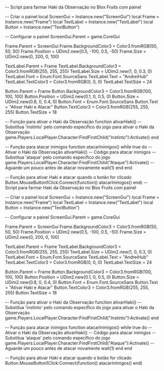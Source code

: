 -- Script para farmar Haki da Observação no Blox Fruits com painel

-- Criar o painel
local ScreenGui = Instance.new("ScreenGui")
local Frame = Instance.new("Frame")
local TextLabel = Instance.new("TextLabel")
local Button = Instance.new("TextButton")

-- Configurar o painel
ScreenGui.Parent = game.CoreGui

Frame.Parent = ScreenGui
Frame.BackgroundColor3 = Color3.fromRGB(50, 50, 50)
Frame.Position = UDim2.new(0.5, -100, 0.5, -50)
Frame.Size = UDim2.new(0, 200, 0, 100)

TextLabel.Parent = Frame
TextLabel.BackgroundColor3 = Color3.fromRGB(255, 255, 255)
TextLabel.Size = UDim2.new(1, 0, 0.3, 0)
TextLabel.Font = Enum.Font.SourceSans
TextLabel.Text = "AndreiHub"
TextLabel.TextColor3 = Color3.fromRGB(0, 0, 0)
TextLabel.TextSize = 24

Button.Parent = Frame
Button.BackgroundColor3 = Color3.fromRGB(100, 100, 100)
Button.Position = UDim2.new(0.1, 0, 0.5, 0)
Button.Size = UDim2.new(0.8, 0, 0.4, 0)
Button.Font = Enum.Font.SourceSans
Button.Text = "Ativar Haki e Atacar"
Button.TextColor3 = Color3.fromRGB(255, 255, 255)
Button.TextSize = 18

-- Função para ativar o Haki da Observação
function ativarHaki()
    -- Substitua 'instinto' pelo comando específico do jogo para ativar o Haki da Observação
    game.Players.LocalPlayer.Character:FindFirstChild("Instinto"):Activate()
end

-- Função para atacar inimigos
function atacarInimigos()
    while true do
        -- Ativar o Haki da Observação
        ativarHaki()
        -- Código para atacar inimigos
        -- Substitua 'ataque' pelo comando específico do jogo
        game.Players.LocalPlayer.Character:FindFirstChild("Ataque"):Activate()
        -- Aguarde um pouco antes de atacar novamente
        wait(1)
    end
end

-- Função para ativar Haki e atacar quando o botão for clicado
Button.MouseButton1Click:Connect(function()
    atacarInimigos()
end)
-- Script para farmar Haki da Observação no Blox Fruits com painel

-- Criar o painel
local ScreenGui = Instance.new("ScreenGui")
local Frame = Instance.new("Frame")
local TextLabel = Instance.new("TextLabel")
local Button = Instance.new("TextButton")

-- Configurar o painel
ScreenGui.Parent = game.CoreGui

Frame.Parent = ScreenGui
Frame.BackgroundColor3 = Color3.fromRGB(50, 50, 50)
Frame.Position = UDim2.new(0.5, -100, 0.5, -50)
Frame.Size = UDim2.new(0, 200, 0, 100)

TextLabel.Parent = Frame
TextLabel.BackgroundColor3 = Color3.fromRGB(255, 255, 255)
TextLabel.Size = UDim2.new(1, 0, 0.3, 0)
TextLabel.Font = Enum.Font.SourceSans
TextLabel.Text = "AndreiHub"
TextLabel.TextColor3 = Color3.fromRGB(0, 0, 0)
TextLabel.TextSize = 24

Button.Parent = Frame
Button.BackgroundColor3 = Color3.fromRGB(100, 100, 100)
Button.Position = UDim2.new(0.1, 0, 0.5, 0)
Button.Size = UDim2.new(0.8, 0, 0.4, 0)
Button.Font = Enum.Font.SourceSans
Button.Text = "Ativar Haki e Atacar"
Button.TextColor3 = Color3.fromRGB(255, 255, 255)
Button.TextSize = 18

-- Função para ativar o Haki da Observação
function ativarHaki()
    -- Substitua 'instinto' pelo comando específico do jogo para ativar o Haki da Observação
    game.Players.LocalPlayer.Character:FindFirstChild("Instinto"):Activate()
end

-- Função para atacar inimigos
function atacarInimigos()
    while true do
        -- Ativar o Haki da Observação
        ativarHaki()
        -- Código para atacar inimigos
        -- Substitua 'ataque' pelo comando específico do jogo
        game.Players.LocalPlayer.Character:FindFirstChild("Ataque"):Activate()
        -- Aguarde um pouco antes de atacar novamente
        wait(1)
    end
end

-- Função para ativar Haki e atacar quando o botão for clicado
Button.MouseButton1Click:Connect(function()
    atacarInimigos()
end)
